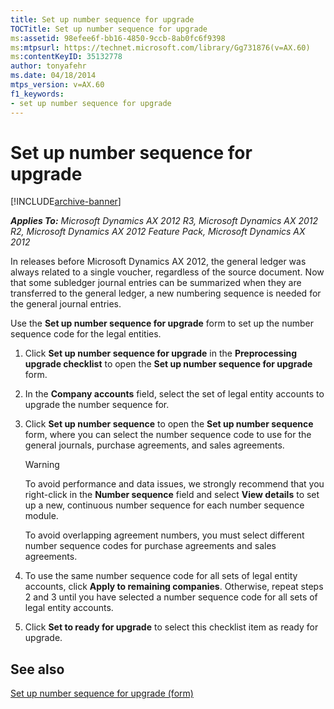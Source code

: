 ```yaml
---
title: Set up number sequence for upgrade
TOCTitle: Set up number sequence for upgrade
ms:assetid: 98efee6f-bb16-4850-9ccb-8ab0fc6f9398
ms:mtpsurl: https://technet.microsoft.com/library/Gg731876(v=AX.60)
ms:contentKeyID: 35132778
author: tonyafehr
ms.date: 04/18/2014
mtps_version: v=AX.60
f1_keywords:
- set up number sequence for upgrade
---
```


# Set up number sequence for upgrade 


[!INCLUDE[archive-banner](includes/archive-banner.md)]


_**Applies To:** Microsoft Dynamics AX 2012 R3, Microsoft Dynamics AX 2012 R2, Microsoft Dynamics AX 2012 Feature Pack, Microsoft Dynamics AX 2012_

In releases before Microsoft Dynamics AX 2012, the general ledger was always related to a single voucher, regardless of the source document. Now that some subledger journal entries can be summarized when they are transferred to the general ledger, a new numbering sequence is needed for the general journal entries.

Use the **Set up number sequence for upgrade** form to set up the number sequence code for the legal entities.

1.  Click **Set up number sequence for upgrade** in the **Preprocessing upgrade checklist** to open the **Set up number sequence for upgrade** form.

2.  In the **Company accounts** field, select the set of legal entity accounts to upgrade the number sequence for.

3.  Click **Set up number sequence** to open the **Set up number sequence** form, where you can select the number sequence code to use for the general journals, purchase agreements, and sales agreements.
    

    > [!WARNING]
    > <P>To avoid performance and data issues, we strongly recommend that you right-click in the <STRONG>Number sequence</STRONG> field and select <STRONG>View details</STRONG> to set up a new, continuous number sequence for each number sequence module.</P>

    
    To avoid overlapping agreement numbers, you must select different number sequence codes for purchase agreements and sales agreements.

4.  To use the same number sequence code for all sets of legal entity accounts, click **Apply to remaining companies**. Otherwise, repeat steps 2 and 3 until you have selected a number sequence code for all sets of legal entity accounts.

5.  Click **Set to ready for upgrade** to select this checklist item as ready for upgrade.

## See also

[Set up number sequence for upgrade (form)](https://technet.microsoft.com/library/hh202085\(v=ax.60\))

  


